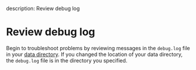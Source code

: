 description: Review debug log
<!--- END of page meta data -->

# Review debug log

Begin to troubleshoot problems by reviewing messages in the `debug.log` file in your [data directory](find-data-dir.md). If you changed the location of your data directory, the `debug.log` file is in the directory you specified.
